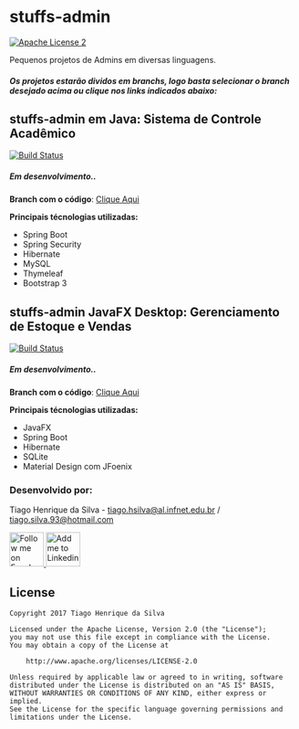 # stuffs-admin

[![Apache License 2](https://img.shields.io/badge/license-ASF2-blue.svg)](https://www.apache.org/licenses/LICENSE-2.0.txt)


Pequenos projetos de Admins em diversas linguagens.

##### Os projetos estarão dividos em branchs, logo basta selecionar o branch desejado acima ou clique nos links indicados abaixo:

## stuffs-admin em Java: Sistema de Controle Acadêmico
[![Build Status](https://travis-ci.org/tiagohs/stuffs-admin.svg?branch=admin-java)](https://travis-ci.org/tiagohs/stuffs-admin)
##### <i>Em desenvolvimento..</i>

<b>Branch com o código</b>: <a href="https://github.com/tiagohs/stuffs-admin/tree/admin-java">Clique Aqui</a>

<b>Principais técnologias utilizadas:</b>

<ul>
  <li>Spring Boot</li>
  <li>Spring Security</li>
  <li>Hibernate</li>
  <li>MySQL</li>
  <li>Thymeleaf</li>
  <li>Bootstrap 3</li>
</ul>

## stuffs-admin JavaFX Desktop: Gerenciamento de Estoque e Vendas
[![Build Status](https://travis-ci.org/tiagohs/stuffs-admin.svg?branch=admin-javafx)](https://travis-ci.org/tiagohs/stuffs-admin)
##### <i>Em desenvolvimento..</i>

<b>Branch com o código</b>: <a href="https://github.com/tiagohs/stuffs-admin/tree/admin-javafx">Clique Aqui</a>

<b>Principais técnologias utilizadas:</b>

<ul>
  <li>JavaFX</li>
  <li>Spring Boot</li>
  <li>Hibernate</li>
  <li>SQLite</li>
  <li>Material Design com JFoenix</li>
</ul>

### Desenvolvido por:

Tiago Henrique da Silva - tiago.hsilva@al.infnet.edu.br / tiago.silva.93@hotmail.com

<p><a href="https://www.facebook.com/tiago.henrique.16">
  <img alt="Follow me on Facebook" src="https://image.freepik.com/free-icon/facebook-symbol_318-37686.png" data-canonical-src="https://image.freepik.com/free-icon/facebook-symbol_318-37686.png" style="max-width:100%;" height="60" width="60">
</a>
<a href="https://br.linkedin.com/in/tiago-henrique-395868b7">
  <img alt="Add me to Linkedin" src="http://image.flaticon.com/icons/svg/34/34405.svg" data-canonical-src="http://image.flaticon.com/icons/svg/34/34405.svg" style="max-width:100%;" height="60" width="60">
</a></p>

## License

    Copyright 2017 Tiago Henrique da Silva

    Licensed under the Apache License, Version 2.0 (the "License");
    you may not use this file except in compliance with the License.
    You may obtain a copy of the License at

        http://www.apache.org/licenses/LICENSE-2.0

    Unless required by applicable law or agreed to in writing, software
    distributed under the License is distributed on an "AS IS" BASIS,
    WITHOUT WARRANTIES OR CONDITIONS OF ANY KIND, either express or implied.
    See the License for the specific language governing permissions and
    limitations under the License.
